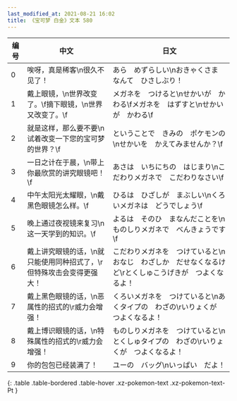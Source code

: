 ```yaml
---
last_modified_at: 2021-08-21 16:02
title: 《宝可梦 白金》文本 580
---
```

| 编号 | 中文 | 日文 |
| ---- | ---- | ---- |
| 0 | 唉呀，真是稀客\n很久不见了！ | あら　めずらしい\nおきゃくさま　なんて　ひさしぶり！ |
| 1 | 戴上眼镜，\n世界改变了。\f摘下眼镜，\n世界又改变了。\f | メガネを　つけると\nせかいが　かわる\fメガネを　はずすと\nせかいが　かわる\f |
| 2 | 就是这样，那么要不要\n试着改变一下您的宝可梦的世界？\f | ということで　きみの　ポケモンの\nせかいを　かえてみませんか？\f |
| 3 | 一日之计在于晨，\n带上你最欣赏的讲究眼镜吧！\f | あさは　いちにちの　はじまり\nこだわりメガネで　こだわりなさい\f |
| 4 | 中午太阳光太耀眼，\n戴黑色眼镜怎么样。\f | ひるは　ひざしが　まぶしい\nくろいメガネは　どうでしょう\f |
| 5 | 晚上通过夜视镜来复习\n这一天学到的知识。\f | よるは　そのひ　まなんだことを\nものしりメガネで　べんきょうです\f |
| 6 | 戴上讲究眼镜的话，\n就只能使用同种招式了，\r但特殊攻击会变得更强大！ | こだわりメガネを　つけていると\nおなじ　わざしか　だせなくなるけど\rとくしゅこうげきが　つよくなるよ！ |
| 7 | 戴上黑色眼镜的话，\n恶属性的招式的\r威力会增强！ | くろいメガネを　つけていると\nあくタイプの　わざの\rいりょくが　つよくなるよ！ |
| 8 | 戴上博识眼镜的话，\n特殊属性的招式的\r威力会增强！ | ものしりメガネを　つけていると\nとくしゅタイプの　わざの\rいりょくが　つよくなるよ！ |
| 9 | 你的包包已经装满了！ | ユーの　バッグ\nいっぱい　だよ！ |
{: .table .table-bordered .table-hover .xz-pokemon-text .xz-pokemon-text-Pt }